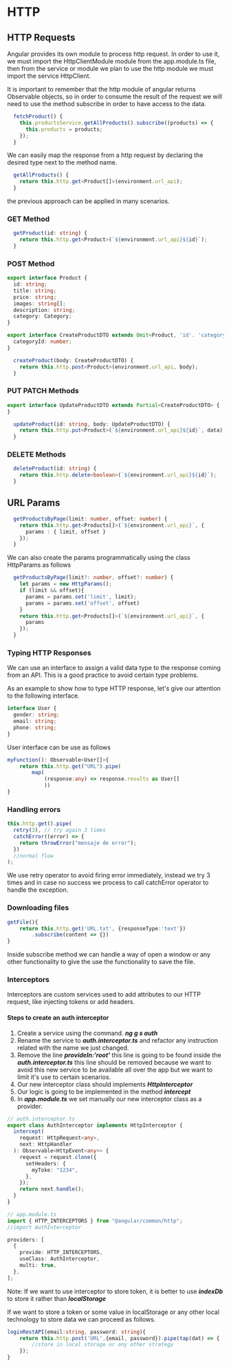 # HTTP

## HTTP Requests

Angular provides its own module to process http request.
In order to use it, we must import the HttpClientModule module from the app.module.ts file, then from the service or module we plan to use the http module we must import the service HttpClient.

It is important to remember that the http module of angular returns Observable objects, so in order to consume the result of the request we will need to use the method subscribe in order to have access to the data.

```javascript
  fetchProduct() {
    this.productsService.getAllProducts().subscribe((products) => {
      this.products = products;
    });
  }
```

We can easily map the response from a http request by declaring the desired type next to the method name.

```typescript
  getAllProducts() {
    return this.http.get<Product[]>(environment.url_api);
  }
```

the previous approach can be applied in many scenarios.

### GET Method

```typescript
  getProduct(id: string) {
    return this.http.get<Product>(`${environment.url_api}${id}`);
  }
```

### POST Method

```typescript
export interface Product {
  id: string;
  title: string;
  price: string;
  images: string[];
  description: string;
  category: Category;
}

export interface CreateProductDTO extends Omit<Product, 'id'. 'category'> {
  categoryId: number;
}

  createProduct(body: CreateProductDTO) {
    return this.http.post<Product>(environment.url_api, body);
  }
```

### PUT PATCH Methods

```typescript
export interface UpdateProductDTO extends Partial<CreateProductDTO> {
}

  updateProduct(id: string, body: UpdateProductDTO) {
    return this.http.put<Product>(`${environment.url_api}${id}`, data);
  }
```

### DELETE Methods

```typescript
  deleteProduct(id: string) {
    return this.http.delete<boolean>(`${environment.url_api}${id}`);
  }
```

## URL Params

```typescript
  getProductsByPage(limit: number, offset: number) {
    return this.http.get<Products[]>(`${environment.url_api}`, {
      params : { limit, offset }
    });
  }
```

We can also create the params programmatically using the class HttpParams as follows

```typescript
  getProductsByPage(limit?: number, offset?: number) {
    let params = new HttpParams();
    if (limit && offset){
      params = params.set('limit', limit);
      params = params.set('offset', offset)
    }
    return this.http.get<Products[]>(`${environment.url_api}`, {
      params
    });
  }
```

### Typing HTTP Responses

We can use an interface to assign a valid data type to the response coming from an API. This is a good practice to avoid certain type problems.

As an example to show how to type HTTP response, let's give our attention to the following interface.

```typescript
interface User {
  gender: string;
  email: string;
  phone: string;
}
```

User interface can be use as follows

```typescript
myFunction(): Observable<User[]>{
    return this.http.get("URL").pipe(
        map(
            (response:any) => response.results as User[]
            ))
}
```

### Handling errors

```typescript
this.http.get().pipe(
  retry(3), // try again 3 times
  catchError((error) => {
    return throwError("mensaje de error");
  })
  //normal flow
);
```

We use retry operator to avoid firing error immediately, instead we try 3 times and in case no success we process to call catchError operator to handle the exception.

### Downloading files

```typescript
getFile(){
    return this.http.get('URL.txt', {responseType:'text'})
        .subscribe(content => {})
}
```

Inside subscribe method we can handle a way of open a window or any other functionality to give the use the functionality to save the file.

### Interceptors

Interceptors are custom services used to add attributes to our HTTP request, like injecting tokens or add headers.

#### Steps to create an auth interceptor

1. Create a service using the command. _**ng g s auth**_
2. Rename the service to _**auth.interceptor.ts**_ and refactor any instruction related with the name we just changed.
3. Remove the line _**provideIn:'root'**_ this line is going to be found inside the _**auth.interceptor.ts**_ this line should be removed because we want to avoid this new service to be available all over the app but we want to limit it's use to certain scenarios.
4. Our new interceptor class should implements _**HttpInterceptor**_
5. Our logic is going to be implemented in the method _**intercept**_
6. In _**app.module.ts**_ we set manually our new interceptor class as a provider.

```typescript
// auth.interceptor.ts
export class AuthInterceptor implements HttpInterceptor {
  intercept(
    request: HttpRequest<any>,
    next: HttpHandler
  ): Observable<HttpEvent<any>> {
    request = request.clone({
      setHeaders: {
        myToke: "1234",
      },
    });
    return next.handle();
  }
}
```

```typescript
// app.module.ts
import { HTTP_INTERCEPTORS } from "@angular/common/http";
//import AuthInterceptor

providers: [
  {
    provide: HTTP_INTERCEPTORS,
    useClass: AuthInterceptor,
    multi: true,
  },
];
```

Note: If we want to use interceptor to store token, it is better to use _**indexDb**_ to store it rather than _**localStorage**_

If we want to store a token or some value in localStorage or any other local technology to store data we can proceed as follows.

```typescript
loginRestAPI(email:string, password: string){
    return this.http.post('URL',{email, password}).pipe(tap(dat) => {
        //store in local storage or any other strategy
    });
}
```

<!--stackedit_data:
eyJoaXN0b3J5IjpbLTE5NDIyMzIwMjddfQ==
-->
